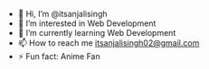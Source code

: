 - 👋 Hi, I’m @itsanjalisingh
- 👀 I’m interested in Web Development
- 🌱 I’m currently learning Web Development
- 📫 How to reach me itsanjalisingh02@gmail.com
- ⚡ Fun fact: Anime Fan

<!---
itsanjalisingh/itsanjalisingh is a ✨ special ✨ repository because its `README.md` (this file) appears on your GitHub profile.
You can click the Preview link to take a look at your changes.
--->
